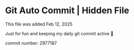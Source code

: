 # Git Auto Commit | Hidden File

This file was added Feb 12, 2025

Just for fun and keeping my daily git commit active 🤪

commit number: 2977187
